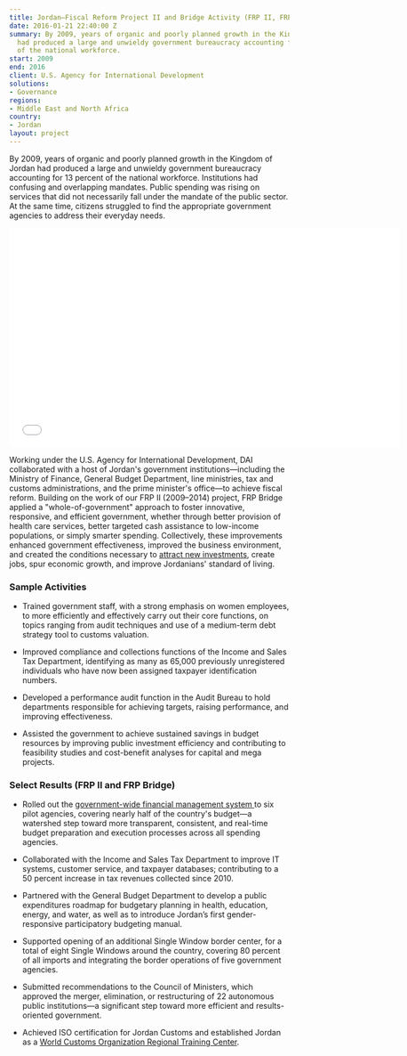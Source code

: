 ```yaml
---
title: Jordan—Fiscal Reform Project II and Bridge Activity (FRP II, FRP Bridge)
date: 2016-01-21 22:40:00 Z
summary: By 2009, years of organic and poorly planned growth in the Kingdom of Jordan
  had produced a large and unwieldy government bureaucracy accounting for 13 percent
  of the national workforce.
start: 2009
end: 2016
client: U.S. Agency for International Development
solutions:
- Governance
regions:
- Middle East and North Africa
country:
- Jordan
layout: project
---
```


By 2009, years of organic and poorly planned growth in the Kingdom of Jordan had produced a large and unwieldy government bureaucracy accounting for 13 percent of the national workforce. Institutions had confusing and overlapping mandates. Public spending was rising on services that did not necessarily fall under the mandate of the public sector. At the same time, citizens struggled to find the appropriate government agencies to address their everyday needs.

<iframe allowfullscreen="" frameborder="0" height="394" mozallowfullscreen="" src="//player.vimeo.com/video/110790897" webkitallowfullscreen="" width="703"></iframe>

Working under the U.S. Agency for International Development, DAI collaborated with a host of Jordan's government institutions—including the Ministry of Finance, General Budget Department, line ministries, tax and customs administrations, and the prime minister's office—to achieve fiscal reform. Building on the work of our FRP II (2009–2014) project, FRP Bridge applied a "whole-of-government" approach to foster innovative, responsive, and efficient government, whether through better provision of health care services, better targeted cash assistance to low-income populations, or simply smarter spending. Collectively, these improvements enhanced government effectiveness, improved the business environment, and created the conditions necessary to [attract new investments](http://dai-global-developments.com/articles/fiscal-project-helps-jordan-issue-bond/), create jobs, spur economic growth, and improve Jordanians' standard of living.

### Sample Activities

* Trained government staff, with a strong emphasis on women employees, to more efficiently and effectively carry out their core functions, on topics ranging from audit techniques and use of a medium-term debt strategy tool to customs valuation.

* Improved compliance and collections functions of the Income and Sales Tax Department, identifying as many as 65,000 previously unregistered individuals who have now been assigned taxpayer identification numbers.

* Developed a performance audit function in the Audit Bureau to hold departments responsible for achieving targets, raising performance, and improving effectiveness.

* Assisted the government to achieve sustained savings in budget resources by improving public investment efficiency and contributing to feasibility studies and cost-benefit analyses for capital and mega projects.

### Select Results (FRP II and FRP Bridge)

* Rolled out the [government-wide financial management system ](/news/usaid-jordan-fiscal-reform-project-produces-video-new-budgeting-tool)to six pilot agencies, covering nearly half of the country's budget—a watershed step toward more transparent, consistent, and real-time budget preparation and execution processes across all spending agencies.

* Collaborated with the Income and Sales Tax Department to improve IT systems, customer service, and taxpayer databases; contributing to a 50 percent increase in tax revenues collected since 2010.

* Partnered with the General Budget Department to develop a public expenditures roadmap for budgetary planning in health, education, energy, and water, as well as to introduce Jordan’s first gender-responsive participatory budgeting manual.

* Supported opening of an additional Single Window border center, for a total of eight Single Windows around the country, covering 80 percent of all imports and integrating the border operations of five government agencies.

* Submitted recommendations to the Council of Ministers, which approved the merger, elimination, or restructuring of 22 autonomous public institutions—a significant step toward more efficient and results-oriented government.

* Achieved ISO certification for Jordan Customs and established Jordan as a [World Customs Organization Regional Training Center](/news/jordan%E2%80%99s-customs-department%E2%80%94-middle-east-model%E2%80%94launches-regional-training-0).